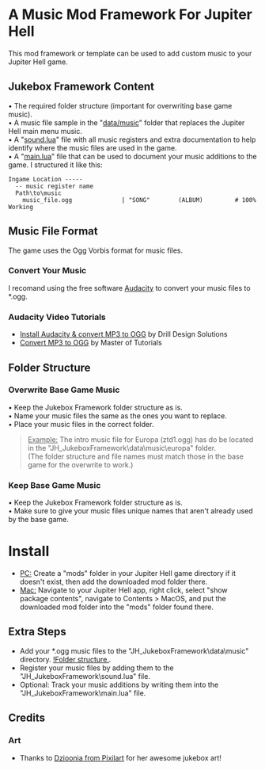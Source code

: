 # A Music Mod Framework For Jupiter Hell
This mod framework or template can be used to add custom music to your Jupiter Hell game.<br/>
## Jukebox Framework Content
• The required folder structure (important for overwriting base game music).<br/>
• A music file sample in the "[data/music](data/music)" folder that replaces the Jupiter Hell main menu music.<br/>
• A "[sound.lua](/sound.lua)" file with all music registers and extra documentation to help identify where the music files are used in the game.<br/>
• A "[main.lua](/main.lua)" file that can be used to document your music additions to the game. I structured it like this:<br/>
```
Ingame Location -----
  -- music register name
  Path\to\music		
    music_file.ogg			    | "SONG"		(ALBUM)			# 100% Working
```

## Music File Format
The game uses the Ogg Vorbis format for music files.
### Convert Your Music
I recomand using the free software [Audacity](https://www.audacityteam.org/) to convert your music files to *.ogg.
### Audacity Video Tutorials
  - [Install Audacity & convert MP3 to OGG](https://www.youtube.com/watch?v=UlTVuDe63fw) by Drill Design Solutions
 - [Convert MP3 to OGG](https://www.youtube.com/watch?v=fOKShUcpzcg) by Master of Tutorials

## Folder Structure
### Overwrite Base Game Music
• Keep the Jukebox Framework folder structure as is.<br/>
• Name your music files the same as the ones you want to replace.<br/>
• Place your music files in the correct folder. 
> <ins>Example:</ins> The intro music file for Europa (ztd1.ogg) has do be located in the "JH_JukeboxFramework\data\music\europa" folder.<br/>
(The folder structure and file names must match those in the base game for the overwrite to work.)
### Keep Base Game Music
• Keep the Jukebox Framework folder structure as is.<br/>
• Make sure to give your music files unique names that aren't already used by the base game.<br/>

# Install
  - <ins>PC:</ins> Create a "mods" folder in your Jupiter Hell game directory if it doesn't exist, then add the downloaded mod folder there.<br/>
  - <ins>Mac:</ins> Navigate to your Jupiter Hell app, right click, select "show package contents", navigate to Contents > MacOS, and put the downloaded mod folder into the "mods" folder found there.<br/>
## Extra Steps
  - Add your *.ogg music files to the "JH_JukeboxFramework\data\music" directory. [!Folder structure.](#folder-structure).<br/>
  - Register your music files by adding them to the "JH_JukeboxFramework\sound.lua" file.<br/>
  - Optional: Track your music additions by writing them into the "JH_JukeboxFramework\main.lua" file.<br/>

## Credits
### Art
 - Thanks to [Dzioonia from Pixilart](https://www.pixil.art/dzioonia) for her awesome jukebox art!<br/>
